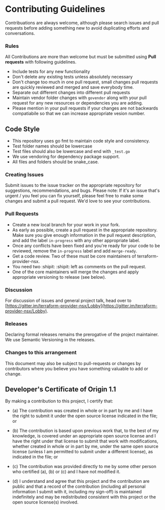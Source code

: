 # Contributing Guidelines

Contribuations are always welcome, although please search issues and pull requests before adding something new to avoid duplicating
efforts and conversations.


### Rules

All Contributions are more than welcome but must be submitted using **Pull requests** with following guidelines.

* Include tests for any new functionality
* Don't delete any existing tests unless absolutely necessary
* Don't change too much in one pull request, small changes pull requests are quickly reviewed and merged and save everybody time.
* Separate out different changes into different pull requests
* Maintain vendor folder changes with `govendor` along with your pull request for any new resources or dependencies you are adding.
* Please mention in your pull requests if your changes are not backwards compatiabile so that we can increase appropriate vesion number.

## Code Style

* This repository uses go fmt to maintain code style and consistency.
* Test folder names should be lowercase
* Test files should also be lowercase and end with `_test.go`
* We use vendoring for dependency package support.
* All files and folders should be snake_case.

### Creating Issues

Submit issues to the issue tracker on the appropriate repository for suggestions, recommendations, and bugs.
Please note: If it's an issue that's urgent / you feel you can fix yourself, please feel free to make some changes and submit a pull request. We'd love to see your contributions.


### Pull Requests

* Create a new local branch for your work in your fork.
* As early as possible, create a pull request in the appropriate repository. Make sure you give enough information in the pull request description, and add the label `in-progress` with any other appropriate label.
* Once any conflicts have been fixed and you're ready for your code to be reviewed, remove the `in-progress` label and add `merge-ready`.
* Get a code review. Two of these must be core maintainers of terraform-provider-nsx.
* You need two :shipit: :shipit: left as comments on the pull request.
* One of the core maintainers will merge the changes and apply appropriate versioning to release (see below).

### Discussion

For discussion of issues and general project talk, head over to [https://gitter.im/terraform-provider-nsx/Lobby](https://gitter.im/terraform-provider-nsx/Lobby).

### Releases

Declaring formal releases remains the prerogative of the project maintainer. We use Semantic Versioning in the releases.

### Changes to this arrangement

This document may also be subject to pull-requests or changes by contributors where you believe you have something valuable to add or change.

## Developer's Certificate of Origin 1.1

By making a contribution to this project, I certify that:

- (a) The contribution was created in whole or in part by me and I have the right to
  submit it under the open source license indicated in the file; or

- (b) The contribution is based upon previous work that, to the best of my knowledge, is
  covered under an appropriate open source license and I have the right under that license
  to submit that work with modifications, whether created in whole or in part by me, under
  the same open source license (unless I am permitted to submit under a different
  license), as indicated in the file; or

- (c) The contribution was provided directly to me by some other person who certified
  (a), (b) or (c) and I have not modified it.

- (d) I understand and agree that this project and the contribution are public and that a
  record of the contribution (including all personal information I submit with it,
  including my sign-off) is maintained indefinitely and may be redistributed consistent
  with this project or the open source license(s) involved.
